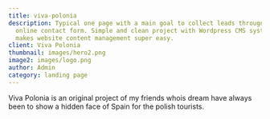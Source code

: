 ```yaml
---
title: viva-polonia
description: Typical one page with a main goal to collect leads througn an
  online contact form. Simple and clean project with Wordpress CMS system that
  makes website content management super easy.
client: Viva Polonia
thumbnail: images/hero2.png
image2: images/logo.png
author: Admin
category: landing page
---
```

Viva Polonia is an original project of my friends whois dream have always been to show a hidden face of Spain for the polish tourists.